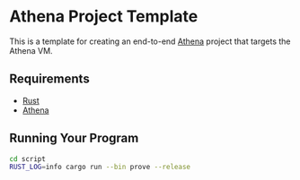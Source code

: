# Athena Project Template

This is a template for creating an end-to-end [Athena](https://github.com/athenavm/athena) project that targets the
Athena VM.

## Requirements

- [Rust](https://rustup.rs/)
- [Athena](https://github.com/athenavm/athena)

## Running Your Program

```sh
cd script
RUST_LOG=info cargo run --bin prove --release
```
